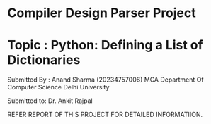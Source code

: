 # Compiler Design Parser Project
# Topic : Python: Defining a List of Dictionaries
Submitted By : Anand Sharma (20234757006) MCA Department Of Computer Science Delhi University


Submitted to: Dr. Ankit Rajpal


 REFER REPORT OF THIS PROJECT FOR DETAILED INFORMATIION.
